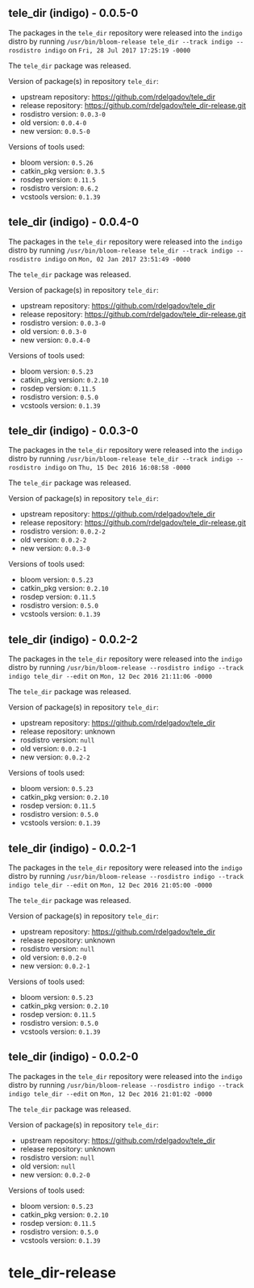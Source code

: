 ## tele_dir (indigo) - 0.0.5-0

The packages in the `tele_dir` repository were released into the `indigo` distro by running `/usr/bin/bloom-release tele_dir --track indigo --rosdistro indigo` on `Fri, 28 Jul 2017 17:25:19 -0000`

The `tele_dir` package was released.

Version of package(s) in repository `tele_dir`:

- upstream repository: https://github.com/rdelgadov/tele_dir
- release repository: https://github.com/rdelgadov/tele_dir-release.git
- rosdistro version: `0.0.3-0`
- old version: `0.0.4-0`
- new version: `0.0.5-0`

Versions of tools used:

- bloom version: `0.5.26`
- catkin_pkg version: `0.3.5`
- rosdep version: `0.11.5`
- rosdistro version: `0.6.2`
- vcstools version: `0.1.39`


## tele_dir (indigo) - 0.0.4-0

The packages in the `tele_dir` repository were released into the `indigo` distro by running `/usr/bin/bloom-release tele_dir --track indigo --rosdistro indigo` on `Mon, 02 Jan 2017 23:51:49 -0000`

The `tele_dir` package was released.

Version of package(s) in repository `tele_dir`:

- upstream repository: https://github.com/rdelgadov/tele_dir
- release repository: https://github.com/rdelgadov/tele_dir-release.git
- rosdistro version: `0.0.3-0`
- old version: `0.0.3-0`
- new version: `0.0.4-0`

Versions of tools used:

- bloom version: `0.5.23`
- catkin_pkg version: `0.2.10`
- rosdep version: `0.11.5`
- rosdistro version: `0.5.0`
- vcstools version: `0.1.39`


## tele_dir (indigo) - 0.0.3-0

The packages in the `tele_dir` repository were released into the `indigo` distro by running `/usr/bin/bloom-release tele_dir --track indigo --rosdistro indigo` on `Thu, 15 Dec 2016 16:08:58 -0000`

The `tele_dir` package was released.

Version of package(s) in repository `tele_dir`:

- upstream repository: https://github.com/rdelgadov/tele_dir
- release repository: https://github.com/rdelgadov/tele_dir-release.git
- rosdistro version: `0.0.2-2`
- old version: `0.0.2-2`
- new version: `0.0.3-0`

Versions of tools used:

- bloom version: `0.5.23`
- catkin_pkg version: `0.2.10`
- rosdep version: `0.11.5`
- rosdistro version: `0.5.0`
- vcstools version: `0.1.39`


## tele_dir (indigo) - 0.0.2-2

The packages in the `tele_dir` repository were released into the `indigo` distro by running `/usr/bin/bloom-release --rosdistro indigo --track indigo tele_dir --edit` on `Mon, 12 Dec 2016 21:11:06 -0000`

The `tele_dir` package was released.

Version of package(s) in repository `tele_dir`:

- upstream repository: https://github.com/rdelgadov/tele_dir
- release repository: unknown
- rosdistro version: `null`
- old version: `0.0.2-1`
- new version: `0.0.2-2`

Versions of tools used:

- bloom version: `0.5.23`
- catkin_pkg version: `0.2.10`
- rosdep version: `0.11.5`
- rosdistro version: `0.5.0`
- vcstools version: `0.1.39`


## tele_dir (indigo) - 0.0.2-1

The packages in the `tele_dir` repository were released into the `indigo` distro by running `/usr/bin/bloom-release --rosdistro indigo --track indigo tele_dir --edit` on `Mon, 12 Dec 2016 21:05:00 -0000`

The `tele_dir` package was released.

Version of package(s) in repository `tele_dir`:

- upstream repository: https://github.com/rdelgadov/tele_dir
- release repository: unknown
- rosdistro version: `null`
- old version: `0.0.2-0`
- new version: `0.0.2-1`

Versions of tools used:

- bloom version: `0.5.23`
- catkin_pkg version: `0.2.10`
- rosdep version: `0.11.5`
- rosdistro version: `0.5.0`
- vcstools version: `0.1.39`


## tele_dir (indigo) - 0.0.2-0

The packages in the `tele_dir` repository were released into the `indigo` distro by running `/usr/bin/bloom-release --rosdistro indigo --track indigo tele_dir --edit` on `Mon, 12 Dec 2016 21:01:02 -0000`

The `tele_dir` package was released.

Version of package(s) in repository `tele_dir`:

- upstream repository: https://github.com/rdelgadov/tele_dir
- release repository: unknown
- rosdistro version: `null`
- old version: `null`
- new version: `0.0.2-0`

Versions of tools used:

- bloom version: `0.5.23`
- catkin_pkg version: `0.2.10`
- rosdep version: `0.11.5`
- rosdistro version: `0.5.0`
- vcstools version: `0.1.39`


# tele_dir-release
